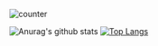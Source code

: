 ![counter](https://enmlebrrkhwcdjq.m.pipedream.net)

![Anurag's github stats](https://github-readme-stats.vercel.app/api?username=docongminh&show_icons=true&theme=tokyonight&count_private=true&locale=en&layout=compact&hide_border=true)
[![Top Langs](https://github-readme-stats.vercel.app/api/top-langs/?username=docongminh&langs_count=7)](https://github.com/anuraghazra/github-readme-stats)


<!--
**kewin1807/kewin1807** is a ✨ _special_ ✨ repository because its `README.md` (this file) appears on your GitHub profile.
Here are some ideas to get you started:
- 🔭 I’m currently working on ...
- 🌱 I’m currently learning ...
- 👯 I’m looking to collaborate on ...
- 🤔 I’m looking for help with ...
- 💬 Ask me about ...
- 📫 How to reach me: ...
- 😄 Pronouns: ...
- ⚡ Fun fact: ...
-->
